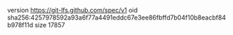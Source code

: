 version https://git-lfs.github.com/spec/v1
oid sha256:4257978592a93a6f77a4491eddc67e3ee86fbffd7b04f10b8eacbf84b978f11d
size 17857
